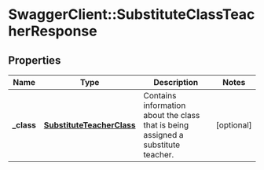 # SwaggerClient::SubstituteClassTeacherResponse

## Properties
Name | Type | Description | Notes
------------ | ------------- | ------------- | -------------
**_class** | [**SubstituteTeacherClass**](SubstituteTeacherClass.md) | Contains information about the class that is being assigned a substitute teacher. | [optional] 



